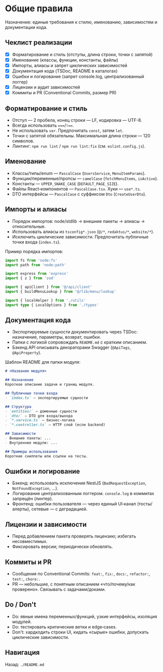 # Общие правила

Назначение: единые требования к стилю, именованию, зависимостям и документации кода.

## Чеклист реализации
- [x] Форматирование и стиль (отступы, длина строки, точки с запятой)
- [x] Именование (классы, функции, константы, файлы)
- [x] Импорты, алиасы и запрет циклических зависимостей
- [x] Документация кода (TSDoc, README в каталогах)
- [x] Ошибки и логирование (запрет console.log, централизованный логгер)
- [x] Лицензии и аудит зависимостей
- [x] Коммиты и PR (Conventional Commits, размер PR)

## Форматирование и стиль
- Отступ — 2 пробела, конец строки — LF, кодировка — UTF-8.
- Всегда использовать `===`/`!==`.
- Не использовать `var`. Предпочитать `const`, затем `let`.
- Точки с запятой обязательны. Максимальная длина строки — 120 символов.
- Линтинг: `npm run lint` / `npm run lint:fix` (см. `eslint.config.js`).

## Именование
- Классы/типы/enum — `PascalCase` (`UsersService`, `MenuItemParams`).
- Функции/переменные/пропсы — `camelCase` (`fetchMenuItems`, `isActive`).
- Константы — `UPPER_SNAKE_CASE` (`DEFAULT_PAGE_SIZE`).
- Файлы React‑компонентов — `PascalCase.tsx`. Хуки — `use*.ts`.
- DTO интерфейсы — `PascalCase` с суффиксом `Dto` (`CreateUserDto`).

## Импорты и алиасы
- Порядок импортов: node/stdlib → внешние пакеты → алиасы → относительные.
- Использовать алиасы из `tsconfig*.json` (`@/*`, `redaktus/*`, `website/*`).
- Исключить циклические зависимости. Предпочитать публичные точки входа (`index.ts`).

Пример порядка импортов:
```ts
import fs from 'node:fs'
import path from 'node:path'

import express from 'express'
import { z } from 'zod'

import { apiClient } from '@/api/client'
import { buildMenuLookup } from '@/lib/menu/lookup'

import { localHelper } from './utils'
import type { LocalOptions } from './types'
```

## Документация кода
- Экспортируемые сущности документировать через TSDoc: назначение, параметры, возврат, ошибки.
- Папки с логикой сопровождать `README.md` с кратким описанием.
- Бэкенд API описывать декораторами Swagger (`@ApiTags`, `@ApiProperty`).

Шаблон README для папки модуля:
```md
# <Название модуля>

## Назначение
Короткое описание задачи и границ модуля.

## Публичные точки входа
- `index.ts` — экспортируемые сущности

## Структура
- `entities/` — доменные сущности
- `dto/` — DTO для входа/выхода
- `*.service.ts` — бизнес‑логика
- `*.controller.ts` — HTTP слой (если backend)

## Зависимости
- Внешние пакеты: ...
- Внутренние модули: ...

## Примеры использования
Короткие сниппеты или ссылки на тесты.
```

## Ошибки и логирование
- Бэкенд: использовать исключения NestJS (`BadRequestException`, `NotFoundException`, ...).
- Логирование централизованным логгером. `console.log` в коммитах запрещён (линтер).
- Фронтенд: ошибки пользователя — через единый UI‑канал (тосты/алерты), сетевые — с деградацией.

## Лицензии и зависимости
- Перед добавлением пакета проверять лицензию; избегать несовместимых.
- Фиксировать версии; периодически обновлять.

## Коммиты и PR
- Сообщения по Conventional Commits: `feat:`, `fix:`, `docs:`, `refactor:`, `test:`, `chore:`.
- PR — небольшие, с понятным описанием «что/почему/как проверено». Связывать с задачами/доками.

## Do / Don't
- Do: явные имена переменных/функций, узкие интерфейсы, изоляция модулей.
- Do: тестировать критические ветки и edge‑cases.
- Don't: хардкодить строки UI, кидать «сырые» ошибки, допускать циклические зависимости.

## Навигация
Назад: `./README.md`
